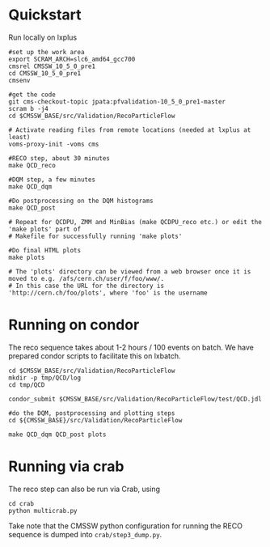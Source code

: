 
# Quickstart

Run locally on lxplus
~~~
#set up the work area
export SCRAM_ARCH=slc6_amd64_gcc700
cmsrel CMSSW_10_5_0_pre1
cd CMSSW_10_5_0_pre1
cmsenv

#get the code
git cms-checkout-topic jpata:pfvalidation-10_5_0_pre1-master
scram b -j4
cd $CMSSW_BASE/src/Validation/RecoParticleFlow

# Activate reading files from remote locations (needed at lxplus at least)
voms-proxy-init -voms cms

#RECO step, about 30 minutes
make QCD_reco

#DQM step, a few minutes
make QCD_dqm

#Do postprocessing on the DQM histograms
make QCD_post

# Repeat for QCDPU, ZMM and MinBias (make QCDPU_reco etc.) or edit the 'make plots' part of
# Makefile for successfully running 'make plots'

#Do final HTML plots
make plots

# The 'plots' directory can be viewed from a web browser once it is moved to e.g. /afs/cern.ch/user/f/foo/www/.
# In this case the URL for the directory is 'http://cern.ch/foo/plots', where 'foo' is the username
~~~


# Running on condor

The reco sequence takes about 1-2 hours / 100 events on batch. We have prepared condor scripts to facilitate this on lxbatch. 
~~~
cd $CMSSW_BASE/src/Validation/RecoParticleFlow
mkdir -p tmp/QCD/log
cd tmp/QCD

condor_submit $CMSSW_BASE/src/Validation/RecoParticleFlow/test/QCD.jdl

#do the DQM, postprocessing and plotting steps
cd ${CMSSW_BASE}/src/Validation/RecoParticleFlow

make QCD_dqm QCD_post plots
~~~

# Running via crab

The reco step can also be run via Crab, using
~~~
cd crab
python multicrab.py
~~~

Take note that the CMSSW python configuration for running the RECO sequence is dumped into `crab/step3_dump.py`.
